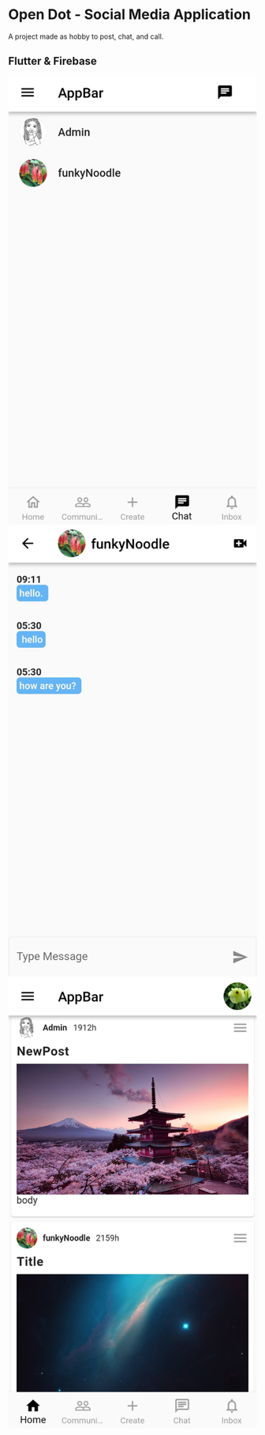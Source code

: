 # Open Dot - Social Media Application

A project made as hobby to post, chat, and call.

## Flutter & Firebase

![alt text](https://github.com/ahmedhassantariq/openDot/blob/master/lib/components/image1.jpg)
![alt text](https://github.com/ahmedhassantariq/openDot/blob/master/lib/components/image2.jpg)
![alt text](https://github.com/ahmedhassantariq/openDot/blob/master/lib/components/image3.jpg)

